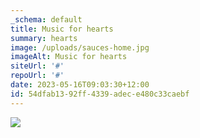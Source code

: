 ```yaml
---
_schema: default
title: Music for hearts
summary: hearts
image: /uploads/sauces-home.jpg
imageAlt: Music for hearts
siteUrl: '#'
repoUrl: '#'
date: 2023-05-16T09:03:30+12:00
id: 54dfab13-92ff-4339-adec-e480c33caebf
---
```

![](/cld-sample-4.jpg)